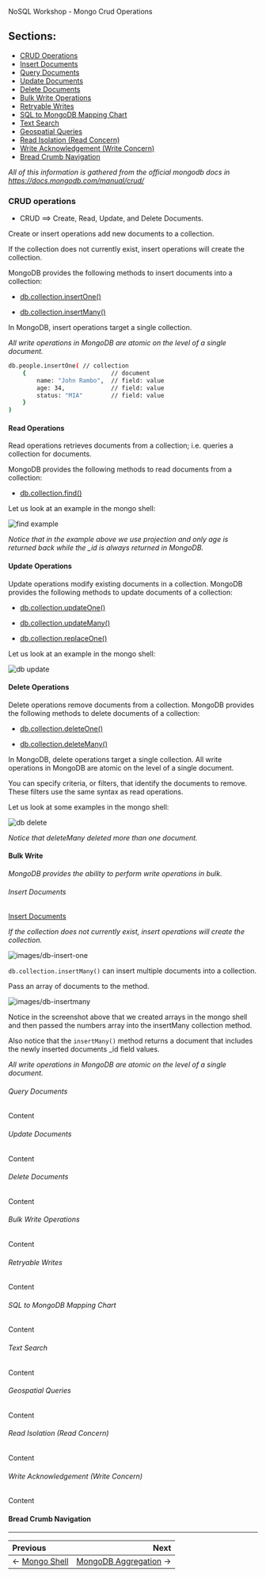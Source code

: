 NoSQL Workshop - Mongo Crud Operations

## Sections:

* [CRUD Operations](#crud-operations)
* [Insert Documents](#insert_documents)
* [Query Documents](#query_documents)
* [Update Documents](#update_documents)
* [Delete Documents](#delete_documents)
* [Bulk Write Operations](#bulk_write_operations)
* [Retryable Writes](#retryable_writes)
* [SQL to MongoDB Mapping Chart](#sql_to_mongodb_mapping_chart)
* [Text Search](#text_search)
* [Geospatial Queries](#geospatial_queries)
* [Read Isolation (Read Concern)](#read_isolation_(read_concern))
* [Write Acknowledgement (Write Concern)](#write_acknowledgement_(write_concern))
* [Bread Crumb Navigation](#bread-crumb-navigation)

*All of this information is gathered from the official mongodb docs in https://docs.mongodb.com/manual/crud/*

### CRUD operations

* CRUD ==> Create, Read, Update, and Delete Documents.

Create or insert operations add new documents to a collection. 

If the collection does not currently exist, insert operations will create the collection.

MongoDB provides the following methods to insert documents into a collection:

* [db.collection.insertOne()](https://docs.mongodb.com/manual/reference/method/db.collection.insertOne/#db.collection.insertOne)

* [db.collection.insertMany()](https://docs.mongodb.com/manual/reference/method/db.collection.insertMany/#db.collection.insertMany)

In MongoDB, insert operations target a single collection. 

*All write operations in MongoDB are atomic on the level of a single document.*

```bash
db.people.insertOne( // collection
    {                        // document
        name: "John Rambo",  // field: value
        age: 34,             // field: value
        status: "MIA"        // field: value
    }
)
```

#### Read Operations

Read operations retrieves documents from a collection; i.e. queries a collection for documents. 

MongoDB provides the following methods to read documents from a collection:

* [db.collection.find()](https://docs.mongodb.com/manual/reference/method/db.collection.find/#db.collection.find)

Let us look at an example in the mongo shell:

![find example](../images/db-find.png)

*Notice that in the example above we use projection and only age is returned back while the _id is always returned in MongoDB.*

#### Update Operations

Update operations modify existing documents in a collection. MongoDB provides the following methods to update documents of a collection:

* [db.collection.updateOne()](https://docs.mongodb.com/manual/reference/method/db.collection.updateOne/#db.collection.updateOne)

* [db.collection.updateMany()](https://docs.mongodb.com/manual/reference/method/db.collection.updateMany/#db.collection.updateMany)

* [db.collection.replaceOne()](https://docs.mongodb.com/manual/reference/method/db.collection.replaceOne/#db.collection.replaceOne)

Let us look at an example in the mongo shell:

![db update](../images/db-update.png)

#### Delete Operations

Delete operations remove documents from a collection. MongoDB provides the following methods to delete documents of a collection:

* [db.collection.deleteOne()](https://docs.mongodb.com/manual/reference/method/db.collection.deleteOne/#db.collection.deleteOne)

* [db.collection.deleteMany()](https://docs.mongodb.com/manual/reference/method/db.collection.deleteMany/#db.collection.deleteMany)

In MongoDB, delete operations target a single collection. All write operations in MongoDB are atomic on the level of a single document.

You can specify criteria, or filters, that identify the documents to remove. These filters use the same syntax as read operations.

Let us look at some examples in the mongo shell:

![db delete](../images/db-delete.png)

*Notice that deleteMany deleted more than one document.*

#### Bulk Write

*MongoDB provides the ability to perform write operations in bulk.*

###### Insert Documents

[Insert Documents](https://docs.mongodb.com/manual/tutorial/insert-documents/)

*If the collection does not currently exist, insert operations will create the collection.*

![images/db-insert-one](../images/db-insert-one.png)

`db.collection.insertMany()` can insert multiple documents into a collection. 

Pass an array of documents to the method.

![images/db-insertmany](../images/db-insertmany.png)

Notice in the screenshot above that we created arrays in the mongo shell and then passed the numbers array into the insertMany collection method.

Also notice that the `insertMany()` method returns a document that includes the newly inserted documents _id field values.

*All write operations in MongoDB are atomic on the level of a single document.*

###### Query Documents

Content

###### Update Documents

Content

###### Delete Documents

Content

###### Bulk Write Operations

Content

###### Retryable Writes

Content

###### SQL to MongoDB Mapping Chart

Content

###### Text Search

Content

###### Geospatial Queries

Content

###### Read Isolation (Read Concern)

Content

###### Write Acknowledgement (Write Concern)

Content

#### Bread Crumb Navigation
_________________________

Previous | Next
:------- | ---:
← [Mongo Shell](./mongo-shell.md) | [MongoDB Aggregation](./mongodb-aggregation.md) →
